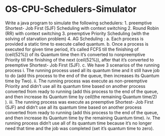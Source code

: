 # OS-CPU-Schedulers-Simulator
Write a java program to simulate the following schedulers:
    1. preemptive Shortest- Job First (SJF) Scheduling with context switching
    2. Round Robin (RR) with context switching
    3. preemptive Priority Scheduling (with the solving of starvation problem)
    4. AG Scheduling :
      a. Each process is provided a static time to execute called quantum.
      b. Once a process is executed for given time period, it’s called FCFS till the
        finishing of (ceil(52%)) of its Quantum time then it’s converted to nonpreemptive
        Priority till the finishing of the next (ceil(52%)), after that it’s
        converted to preemptive Shortest- Job First (SJF).
      c. We have 3 scenarios of the running process
          i. The running process used all its quantum time and it still have job to
              do (add this process to the end of the queue, then increases its
              Quantum time by Two).
          ii. The running process was execute as non-preemptive Priority and
              didn’t use all its quantum time based on another process converted
              from ready to running (add this process to the end of the queue, and
              then increase its Quantum time by ceil(the remaining Quantum
              time/2) ).
          iii. The running process was execute as preemptive Shortest- Job First
              (SJF) and didn’t use all its quantum time based on another process
              converted from ready to running (add this process to the end of the
              queue, and then increase its Quantum time by the remaining
              Quantum time).
          iv. The running process didn’t use all of its quantum time because it’s no
              longer need that time and the job was completed (set it’s quantum
              time to zero).
